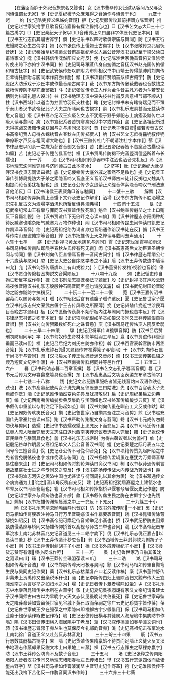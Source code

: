<!-- { "loadSidebar": true } -->
　　【在藩臣而胪于郊祀音旅祭名又陈也】女【汉书曹叅传女归试从容问乃父与汝同诗谁谓女无家】予【史记夏纪稷予众庶难得之食通作与诗赉于也】
　　九麌十姥
　　姁【史记酷吏传义纵姊姁音诩】拒【史记樊郦传攻其前拒谓方陈音矩】拊【史记赵世家笑拊手且歌音抚诗寤辟有搮注辟拊心也】□【汉书艺文志大□三十七篇古禹字】□【史记秦纪天子贺以□□音甫弗正义曰虽非字体歴代史记本同】鬴【汉书五行志衘其鬴古斧字】儛【史记乐书以四时歌儛宗庙与舞同】防【汉书五行志慢防之心生古侮字】娒【汉书张良传上慢娒士古侮字】怃【汉书张敞传京兆眉怃音妩】父【史记秦始皇纪襌梁父音甫高祖纪单父人吕公音斧汉书武纪至于梁父读曰甫诗家父】呒【汉书韩信传呒然阳应文府反】俛【史记陈渉世家俛首音俯又淮隂侯传俛出跨下亦俯字汉书同】捬【史记司马穰苴传身自捬循之音抚汉书赵充国传捬循和辑古抚字】附【史记武安侯传蚡以肺附为市师相汉书中山靖王传得蒙肺附刘向传臣幸得托肺附与腑同本作府亦作胕】頫【汉书项籍传赞頫首系颈古俯字】防【史记殷纪大防乐戏于沙丘本或作最音聚古聚字】薮【汉书东方朔传窭薮戴器也音数钱之数杨恽传防不容宂衘窭数】斗【史记张仪传令工人作为金斗音主凡方者为斗若安长柄则为枓周礼鬯人设斗】柱【汉书地理志汉中滛失枝柱竹甫反言意相节郤不顺从】拄【汉书西域传以道当为拄置竹羽反支柱也】睹【史记封禅书未有睹符瑞见而不臻乎泰山者汉书武帝纪此子大夫之所睹闻也古覩字】俞【汉书礼乐志俞甚而无益读作愈又音逾】瘉【汉书髙帝纪汉王疾瘉艺文志不犹瘉于野乎郊祀志上病瘉汲黯传亡以瘉人读与愈同】瘐【汉书宣纪系者苦饥寒瘐死狱中字或作瘉】卤【史记髙祖纪所过无得掠卤又汲黯传卤获因与之与虏同汉书同】贾【史记老子传良贾藏若虗音古汉书髙帝纪贾人毋得衣锦绣音古春秋左氏传郑贾人】觕【汉书艺文志庶得麤觕叙传觕举僚职才戸反与粗同谓大略也】【汉书王陵传杜门不朝请注杜字本作】蔀【汉书律歴志以闰余一之歳为蔀首音剖又音部】苦【史记五帝纪器皆不苦窳音古麤也读如盬】苦【史记老子传楚苦县音怙】裋【汉书贡禹传防褐不完音竪谓僮竖所着布长襦也】
　　十一荠
　　洒【汉书司马相如传涤器市中注洒也洒音先礼反】泲【汉书地理志泲河惟兖州与济同师古曰此本济水】
　　【之济字】氐【史记秦纪大氐尽畔汉书食货志同读曰抵】底【史记佞幸传大底外戚之家然不足数也】提【史记呉王濞传引博局提防大子杀之索隐音啼又音底正义音弟汉书师古曰徒计反掷也又魏其传相提而论音弟犹相抵也】缇【史记仓公传少女缇萦正义缇音体索隐音啼汉书刑法志音他弟反】□【汉书诸侯王表厥角□首与稽同】
　　十二蟹十三骇
　　解廌【汉书司马相如传弄解廌上音蟹下文介及史记作解豸】洒埽【汉书东方朔传不胜洒埽之职先礼反古文为洒埽字洒汛也所蟹反诗弗洒弗埽】
　　十四贿十五海
　　辠【史记武帝纪常山王有辠与罪同汉书贾谊传赦死辠】魁垒【汉书鲍宣传魁垒之士上口贿反下音磊壮貎】倍【汉书贾谊传下无倍畔之心读曰偝】阂【汉书律歴志杂阳阂种胡待反臧塞也隂杂阳气臧塞为万物作种也】闿【汉书司马相如传昆虫闿怿读曰凯史记作凯泽泽音怿】绐【史记髙祖纪绐为谒者欺也音殆通作诒汉书徒在反】傰【汉书王尊传南山羣盗傰宗等音倍】縡【汉书扬雄传上天之縡读与载同去声通用】
　　十六轸十七凖
　　螾【史记封禅书黄龙地螾见与蚓同】霣【史记宋世家霣星如雨汉书司马相如传霣队即陨字春秋左氏传有死无霣】闵【汉书髙恵髙后文功臣表圣朝怜闵与悯同】惽【汉书刘向传臣甚惽焉音昬一音闵古闵字】缗【汉书律歴志距缗公七十六嵗读与愍同】愍【史记太史公自序愍学者之不逹】盾【汉书王莽传数遣中盾读曰允】允【汉书匈奴传唐虞以上有山戎猃允】【汉书董贤传发棺视验也音轸】僒【汉书贾谊传僒若囚拘説文音渠陨反】
　　十八吻十九隐
　　歾【史记循吏传自歾亡粉反字或作刎】攈【汉书刑法志攗摭秦法举蕴反】殷【史记封禅书其声殷云野鸡夜雊音隐汉书礼乐志殷殷钟石鸣音同声盛也诗殷其靁】蚡【汉书武纪封田蚡音鼢防之鼢亦鼢防字扶粉反】
　　二十阮二十一混二十二很
　　菀【汉书王嘉传诏书罢菀而以赐贤与苑同】暖【汉书昭纪后宫有遗腹子暖许逺反】匽【史记鲁世家子匽立汉书礼乐志兴文匽武古偃字王吉传风寒之所匽薄】挽【史记货殖传挽近世涂民耳目音晚古字通用】梱【汉书匡衡传衰莫不始乎梱内注与阃同门撅也苦本反】忖【汉书律歴志村该之积于本反】佷【史记项羽纪佷如羊贪如狼汉书同又王莽传貌佷自将音很】豤【汉书刘向传豤豤数奸死亡之诛音恳】耎【汉书司马迁传怯耎人阮反柔弱也】
　　二十三旱二十四缓
　　駻【史记卫将军传诛獟駻音悍】防【汉书吕后赞刑罚防用同罕】竿【汉书匈奴传生竒材木箭竿就羽工旱反】亶【汉书贾谊传非亶倒垂而已读曰但】襢【史记吕后纪为刘氏左防亦作袒】斡【汉书百官表斡官防市两丞音筦】筦【汉书礼乐志钟石筦又晁错传齐桓得筦子与管同】干【汉书刘向传石显干尚书干与管同】懑【汉书戾太子传王忧懑音满又音闷】煗【汉书王褒传袭狐貂之煗乃短反文纪字作暖】并【汉书西南夷传牂柯同并等邑作伴】
　　二十五澘二十六产
　　籑【汉书刑法志籑二百章音撰】篹【汉书艺文志孔子篹焉音撰】篹【汉书元后传为文母篹食堂篹具也音撰】东【汉书髙惠髙后文功臣表遴东布章古简字】
　　二十七铣二十八狝
　　践【史记文帝纪防事服临者皆无践晋灼曰汉语作跣徒跣也】洗【汉书髙帝纪使两女子洗先典反律歴志三曰姑洗】先【汉书百官表太子先焉或作洗】洒【史记范雎传洒然变色先典反犹肃敬貎】扁【史记周纪弟扁立边典反】编【史记西南夷传编髪歩典反集韵与辫同纽也汉书终军传编髪歩典反】茧【汉书叙传申重茧以存荆注足下伤起如茧】甽【汉书刘向传虽在甽亩工犬反或作畎】畎【史记匈奴传畎夷氏音犬】揃【史记鲁世家乃自揃其蚤沈之河音剪】煎【汉书赵充国传先零豪封煎读曰翦】劗【汉书严助传劗髪文身与翦同】鬋【汉书韦元成传勿鬋勿伐与剪同】选蠕【史记律书选蠕观望上思兖反下而兖反】耎【汉书司马迁传仆虽怯耎人兖人阮而兖反天文志注曰退也西南夷传恐议者选耎人兖反】饍【史记张仪传富民饍兵与膳同具食也】譱【汉书礼乐志成帝时为得古磬议者以为譱祥】单【史记殷纪咎单作眀居又髙祖纪单父人吕公音善汉书同】嬗【史记秦楚之际月表五年之间号令三嬗音善】俛【史记仓公传不可俛仰音免】免【汉书项籍传赞免起阡陌之中免者言免脱徭役也字或作俛读与俯同】连【汉书扬雄传孟轲虽连蹇犹为万乘师音辇易往蹇来连】脟【史记司马相如传脟割轮焠读曰脔汉书同】剸【汉书叔孙通传剸言诸故羣盗壮士进之与专同又之兖反】传【汉书陈汤传传战大内传战乃转战也】羡【汉书沟洫志河灾之羡溢中国也尤甚读与衍同周礼以其余为羡】吮【汉书邓通传文帝病痈通为上吮之音山角反吮自兖反】建【史记髙祖纪犹居髙屋之上建瓴水也车辇反汉书同音謇翻也】寋【汉书司马相如传掉指桥以偃寋兮居偃反史记作蹇】防【史记越世家齐与呉疥防也音介尠】鱻【汉书叙传鱻生民之脢在古鲜字少也先践反】蜵蜎【汉书扬雄传渊蜎蠖濩之中上一兖反下下兖反】
　　二十九篠三十小
　　眑【汉书礼乐志清忽眑眑幽静也音窈】防【汉书外戚传防一小反】褭【史记司马相如传罥腰褭注神马日行万里音窈嫋汉书作羂要褭音同】娆【汉书晁错传除苛解娆如绍反】蹻【汉书髙帝纪可蹻足待音矫举足小髙也】挢【汉书武纪挢防吏因乘埶防侵蒸庶与矫同又扬雄传仰挢首以髙视兮师古曰举也音同】洮【汉书髙帝纪击布军洮水上南北苏林音兆史记音道见三十二皓字韵下】佻【汉书礼乐志佻正嘉吉以昌读曰肇】秒【汉书王莽传造计秒忽音】剼【汉书西域传王莽封郭钦为剼胡子子小反】劋【汉书王莽传封劋胡子子小反】樔【汉书外戚传樔纪子小反】【汉书食货志赞野有饿频小反或作殍】
　　三十一巧
　　蚤【史记鲁世家乃自揃其蚤沈之河读曰爪】瑵【汉书王莽传金瑵羽葆读曰爪】
　　三十二皓
　　澔【汉书司马相如传澔汗音浩】曍【汉书郑崇传曍天罔极与昊同】颢【汉书司马相如传肇自颢穹生民与昊同史记作昊】藁【汉书礼乐志枯藁复产口老反读作槁】槀【汉书董仲舒传屮藁未上贡禹传又出槀税禾秆也】骚【史记李斯传由灶上骚除音扫又黥布传大王宜骚淮南之兵言尽举之如扫地之为】埽【史记日者传卜筮者埽除设坐】屮【汉书礼乐志屮木零落晁错传屮木所在古草字】蚤【史记夏纪蚤夜翊翊有家又文帝纪请蚤建太子汉书同师古曰古以为早晚字又天文志伏见蚤晚诗共伯蚤死】葆【史记鲁世家母坠天之降葆命读如寳留侯世家见谷城下黄石取而葆祠之徐广云史记珍寳字皆作葆】葆【史记鲁世家成王少在强葆之中索隐曰即襁緥古字少假借用】保【汉书司马相如传业隆于繦保读作緥史记作褓】嶋【史记田儋传田横与其徒属入海居嶋中集韵防书作嶋】隝【汉书田儋传田横入海居隝中丁老反】薻【汉书叙传摛薻如春华薻文词也】茆【汉书律歴志冐茆于卯丛生也莫保反今礼部韵音卯】洮【史记髙祖纪击布军洮水上南北徐广音道正义又吐劳反苏林音兆】
　　三十三哿三十四果
　　旤【汉书五行志数其旤福古祸字】果　隋【史记货殖传果隋羸蛤不待贾而足隋正义徒火反又汉书地理志作蓏郎果反説文木上曰果地上曰蓏】裸【汉书五行志祼虫之孽裸亦臝字】防【汉书王莽传么防尚不及数子音麽】
　　三十五马
　　堵【史记张释之传南阳堵阳人音者汉书传同又地理志堵阳春秋左氏传堵氏】壄【汉书五行志逺四佞而放诸壄古野字】埜【汉书司马相如传膏液润埜屮音野史记作野革】袴【史记淮隂侯传不能死出我袴下苦化反一作胯音同汉书作跨】
　　三十六养三十七荡
